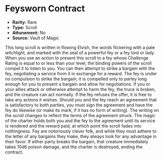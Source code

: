 # Feysworn Contract

- **Rarity:** Rare
- **Type:** Scroll
- **Attunement:** No
- **Source:** Vault of Magic

This long scroll is written in flowing Elvish, the words flickering with a pale witchlight, and marked with the seal of a powerful fey or a fey lord or lady. When you use an action to present this scroll to a fey whose Challenge Rating is equal to or less than your level, the binding powers of the scroll compel it to listen to you. You can then attempt to strike a bargain with the fey, negotiating a service from it in exchange for a reward. The fey is under no compulsion to strike the bargain; it is compelled only to parley long enough for you to present a bargain and allow for negotiations. If you or your allies attack or otherwise attempt to harm the fey, the truce is broken, and the creature can act normally. If the fey refuses the offer, it is free to take any actions it wishes. Should you and the fey reach an agreement that is satisfactory to both parties, you must sign the agreement and have the fey do likewise (or make its mark, if it has no form of writing). The writing on the scroll changes to reflect the terms of the agreement struck. The magic of the charter holds both you and the fey to the agreement until its service is rendered and the reward paid, at which point the scroll fades into nothingness. Fey are notoriously clever folk, and while they must adhere to the letter of any bargains they make, they always look for any advantage in their favor. If either party breaks the bargain, that creature immediately takes 10d6 poison damage, and the charter is destroyed, ending the contract.
